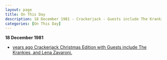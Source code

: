 ```yaml
---
layout: page
title: On This Day
description: 18 December 1981 - Crackerjack - Guests include The Krankies, and Lena Zavaroni.
categories: [On This Day]
---
```


**18 December 1981**
* [<span id="age1"></span> years ago Crackerjack Christmas Edition with Guests include The Krankies,  and Lena Zavaroni.](/bbc%20one/1981/12/18/crackerjack.html)

<!-- Script for calculating number of years ago -->
<script>
var dob = '19811218';
var year = Number(dob.substr(0, 4));
var month = Number(dob.substr(4, 2)) - 1;
var day = Number(dob.substr(6, 2));
var today = new Date();
var age1 = today.getFullYear() - year;
if (today.getMonth() < month || (today.getMonth() == month && today.getDate() < day)) {
age1--;
}
document.getElementById("age1").innerHTML=age1;
</script>

